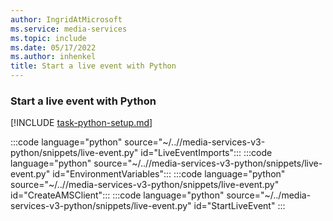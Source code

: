 ```yaml
---
author: IngridAtMicrosoft
ms.service: media-services
ms.topic: include
ms.date: 05/17/2022
ms.author: inhenkel
title: Start a live event with Python
---
```


### Start a live event with Python

[!INCLUDE [task-python-setup.md](python-snippets-env.md)]

:::code language="python" source="~/..//media-services-v3-python/snippets/live-event.py" id="LiveEventImports":::
:::code language="python" source="~/..//media-services-v3-python/snippets/live-event.py" id="EnvironmentVariables":::
:::code language="python" source="~/..//media-services-v3-python/snippets/live-event.py" id="CreateAMSClient":::
:::code language="python" source="~/../media-services-v3-python/snippets/live-event.py" id="StartLiveEvent" :::